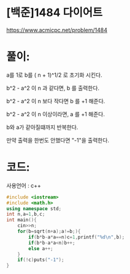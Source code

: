 # [백준]1484 다이어트

https://www.acmicpc.net/problem/1484

# 풀이:

a를 1로 b를  ( n + 1)^1/2 로 초기화 시킨다.

b^2 - a^2 이 n 과 같다면, b 를 출력한다.

b^2 - a^2 이 n 보다 작다면 b 를 +1 해준다.

b^2 - a^2 이 n 이상이라면, a 를 +1 해준다.

b와 a가 같아질떄까지 반복한다.

만약 출력을 한번도 안했다면 "-1"을 출력한다.



# **코드:** 

사용언어 : c++	
```c++
#include <iostream>
#include <math.h>
using namespace std;
int n,a=1,b,c;
int main(){
    cin>>n;
    for(b=sqrt(n+a);a!=b;){
        if(b*b-a*a==n)c=1,printf("%d\n",b);
        if(b*b-a*a<n)b++;
        else a++;
    }
    if(!c)puts("-1");
}
```

